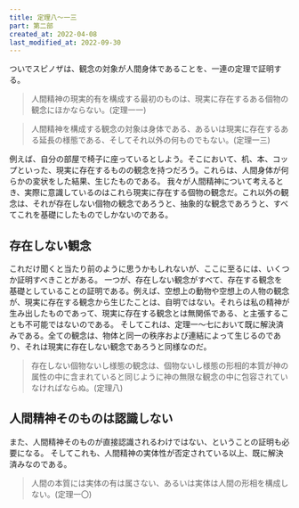 ```yaml
---
title: 定理八～一三
part: 第二部
created_at: 2022-04-08
last_modified_at: 2022-09-30
---
```


ついでスピノザは、観念の対象が人間身体であることを、一連の定理で証明する。

>人間精神の現実的有を構成する最初のものは、現実に存在するある個物の観念にほかならない。(定理一一)

>人間精神を構成する観念の対象は身体である、あるいは現実に存在するある延長の様態である、そしてそれ以外の何ものでもない。(定理一三)

例えば、自分の部屋で椅子に座っているとしよう。そこにおいて、机、本、コップといった、現実に存在するものの観念を持つだろう。これらは、人間身体が何らかの変状をした結果、生じたものである。
我々が人間精神について考えるとき、実際に意識しているのはこれら現実に存在する個物の観念だ。これ以外の観念は、それが存在しない個物の観念であろうと、抽象的な観念であろうと、すべてこれを基礎にしたものでしかないのである。

## 存在しない観念

これだけ聞くと当たり前のように思うかもしれないが、ここに至るには、いくつか証明すべきことがある。
一つが、存在しない観念がすべて、存在する観念を基礎としていることの証明である。例えば、空想上の動物や空想上の人物の観念が、現実に存在する観念から生じたことは、自明ではない。それらは私の精神が生み出したものであって、現実に存在する観念とは無関係である、と主張することも不可能ではないのである。
そしてこれは、定理一～七において既に解決済みである。全ての観念は、物体と同一の秩序および連結によって生じるのであり、それは現実に存在しない観念であろうと同様なのだ。

>存在しない個物ないし様態の観念は、個物ないし様態の形相的本質が神の属性の中に含まれていると同じように神の無限な観念の中に包容されていなければならぬ。(定理八)

## 人間精神そのものは認識しない

また、人間精神そのものが直接認識されるわけではない、ということの証明も必要になる。
そしてこれも、人間精神の実体性が否定されている以上、既に解決済みなのである。

>人間の本質には実体の有は属さない、あるいは実体は人間の形相を構成しない。(定理一〇)
